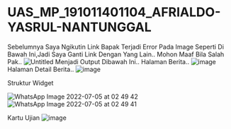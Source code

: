 # UAS_MP_191011401104_AFRIALDO-YASRUL-NANTUNGGAL

Sebelumnya Saya Ngikutin Link Bapak Terjadi Error Pada Image Seperti Di Bawah Ini,Jadi Saya Ganti Link Dengan Yang Lain..
Mohon Maaf Bila Salah Pak..
![Untitled](https://user-images.githubusercontent.com/103938879/177210088-a3b3e64b-ee1c-434f-b26b-82233c38276c.png)
Menjadi Output Dibawah Ini..
Halaman Berita..
![image](https://user-images.githubusercontent.com/103938879/177210278-4106d83a-1fca-4b31-b7b3-3f410cf59478.png)
Halaman Detail Berita..
![image](https://user-images.githubusercontent.com/103938879/177210350-e39d06a3-2046-4c32-b648-e404082b3b2e.png)

Struktur Widget

![WhatsApp Image 2022-07-05 at 02 49 42](https://user-images.githubusercontent.com/103938879/177211026-4d5b64f9-0758-412b-8535-b38ea1a8e92a.jpeg)
![WhatsApp Image 2022-07-05 at 02 49 41](https://user-images.githubusercontent.com/103938879/177211040-ad4e473b-7798-4af5-a256-960df3edd256.jpeg)

Kartu Ujian 
![image](https://user-images.githubusercontent.com/103938879/177211172-451bb85d-580d-46c1-8307-c7834ec94169.png)


